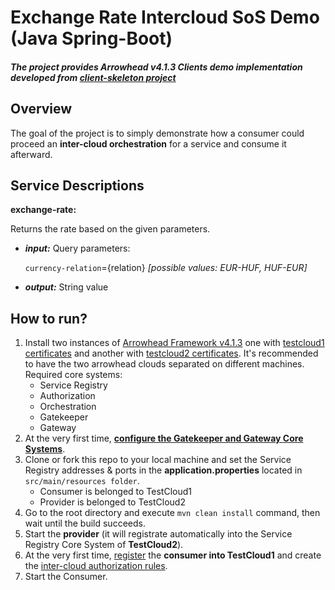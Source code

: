 # Exchange Rate Intercloud SoS Demo (Java Spring-Boot)
##### The project provides Arrowhead v4.1.3 Clients demo implementation developed from [client-skeleton project](https://github.com/arrowhead-f/client-skeleton-java-spring)

## Overview
The goal of the project is to simply demonstrate how a consumer could proceed an **inter-cloud orchestration** for a service and consume it afterward.

## Service Descriptions
**exchange-rate:**

Returns the rate based on the given parameters.
* ***input:*** Query parameters: 

  `currency-relation`={relation} *[possible values: EUR-HUF, HUF-EUR]*
 
* ***output:*** String value

## How to run?
1. Install two instances of [Arrowhead Framework v4.1.3](https://github.com/arrowhead-f/core-java-spring) one with [testcloud1 certificates](https://github.com/arrowhead-f/core-java-spring/tree/master/certificates/testcloud1) and another with [testcloud2 certificates](https://github.com/arrowhead-f/core-java-spring/tree/master/certificates/testcloud2). It's recommended to have the two arrowhead clouds separated on different machines. 
   Required core systems:
   * Service Registry
   * Authorization
   * Orchestration
   * Gatekeeper
   * Gateway
2. At the very first time, [**configure the Gatekeeper and Gateway Core Systems**](https://github.com/arrowhead-f/core-java-spring/blob/master/documentation/gatekeeper/GatekeeperSetup.md).
3. Clone or fork this repo to your local machine and set the Service Registry addresses & ports in the **application.properties** located in `src/main/resources folder`.
   * Consumer is belonged to TestCloud1
   * Provider is belonged to TestCloud2
4. Go to the root directory and execute `mvn clean install` command, then wait until the build succeeds.
5. Start the **provider** (it will registrate automatically into the Service Registry Core System of **TestCloud2**).
6. At the very first time, [register](https://github.com/arrowhead-f/core-java-spring#serviceregistry_endpoints_post_systems) the **consumer into TestCloud1** and create the [inter-cloud authorization rules](https://github.com/arrowhead-f/core-java-spring#authorization_endpoints_post_intercloud).
7. Start the Consumer.
